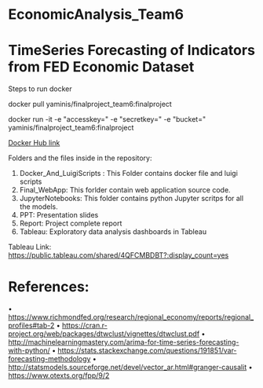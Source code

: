 # EconomicAnalysis_Team6

# TimeSeries Forecasting of Indicators from FED Economic Dataset

Steps to run docker

docker pull yaminis/finalproject_team6:finalproject

docker run -it -e "accesskey=<your access key>" -e "secretkey=<your secret key>" -e "bucket=<your bucket name>" yaminis/finalproject_team6:finalproject

[Docker Hub link](https://hub.docker.com/r/yaminis/finalproject_team6/)



Folders and the files inside in the repository:
1. Docker_And_LuigiScripts : This Folder contains docker file and luigi scripts
2. Final_WebApp: This forlder contain web application source code.
3. JupyterNotebooks: This folder contains python Jupyter scritps for all the models.
4. PPT: Presentation slides
5. Report: Project complete report
6. Tableau: Exploratory data analysis dashboards in Tableau

Tableau Link: https://public.tableau.com/shared/4QFCMBDBT?:display_count=yes




# References:
•	https://www.richmondfed.org/research/regional_economy/reports/regional_profiles#tab-2
•	https://cran.r-project.org/web/packages/dtwclust/vignettes/dtwclust.pdf
•	http://machinelearningmastery.com/arima-for-time-series-forecasting-with-python/
•	https://stats.stackexchange.com/questions/191851/var-forecasting-methodology
•	http://statsmodels.sourceforge.net/devel/vector_ar.html#granger-causalit
•   https://www.otexts.org/fpp/9/2



